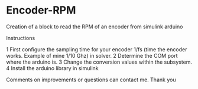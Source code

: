 # Encoder-RPM
Creation of a block to read the RPM of an encoder from simulink arduino

Instructions 

1 First configure the sampling time for your encoder 1/fs (time the encoder works. Example of mine 1/10 Ghz) in solver.
2 Determine the COM port where the arduino is.
3 Change the conversion values ​​within the subsystem.
4 Install the arduino library in simulink

Comments on improvements or questions can contact me. Thank you
